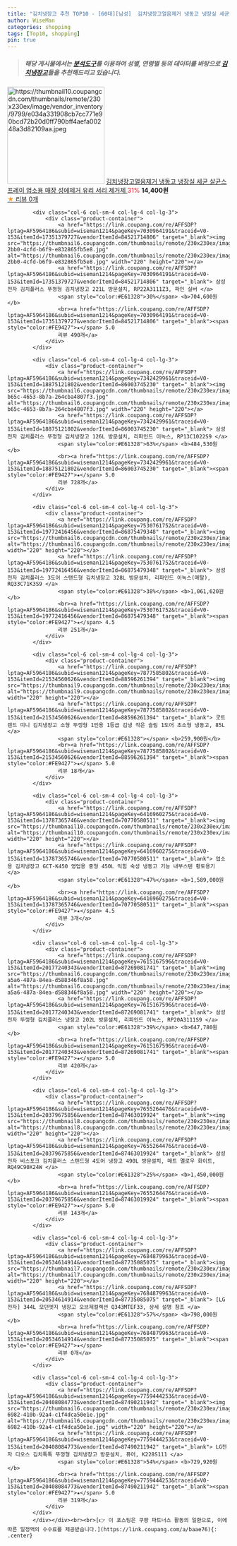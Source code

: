 ```yaml
---
title: "김치냉장고 추천 TOP10 - [60대][남성]  김치냉장고얼음제거 냉동고 냉장실 세균 살균스프레이 업소용 매장 성에제거 유리 서리 제거제 "
author: WiseMan
categories: shopping
tags: [Top10, shopping]
pin: true
---
```


> ##### 해당 게시물에서는 [**분석도구**](https://itemscout.io/)를 이용하여 **성별**, **연령별** 등의 데이터를 바탕으로 [**김치냉장고**](https://link.coupang.com/a/baae76)들을 추천해드리고 있습니다.
<div class="container"><div class="row">
            <div class="col-6 col-sm-4 col-lg-4 col-lg-3">
                <div class="product-container">
                    <a href="https://link.coupang.com/re/AFFSDP?lptag=AF5964186&subid=wiseman1214&pageKey=7109569664&traceid=V0-153&itemId=17769346060&vendorItemId=84933560569" target="_blank"><img src="https://thumbnail10.coupangcdn.com/thumbnails/remote/230x230ex/image/vendor_inventory/9799/e034a331908cb7cc771e90bcd72b20d0ff790bff4aefa00248a3d82109aa.jpeg" alt="https://thumbnail10.coupangcdn.com/thumbnails/remote/230x230ex/image/vendor_inventory/9799/e034a331908cb7cc771e90bcd72b20d0ff790bff4aefa00248a3d82109aa.jpeg" width="220" height="220"></a>
                    <a href="https://link.coupang.com/re/AFFSDP?lptag=AF5964186&subid=wiseman1214&pageKey=7109569664&traceid=V0-153&itemId=17769346060&vendorItemId=84933560569" target="_blank"> 김치냉장고얼음제거 냉동고 냉장실 세균 살균스프레이 업소용 매장 성에제거 유리 서리 제거제 </a>
                    <span style="color:#E61328">31%</span> <b>14,400원</b>
                    <br><a href="https://link.coupang.com/re/AFFSDP?lptag=AF5964186&subid=wiseman1214&pageKey=7109569664&traceid=V0-153&itemId=17769346060&vendorItemId=84933560569" target="_blank"><span style="color:#FE9427">★</span> 
                    리뷰 0개</a>
                </div>
            </div>
            
            <div class="col-6 col-sm-4 col-lg-4 col-lg-3">
                <div class="product-container">
                    <a href="https://link.coupang.com/re/AFFSDP?lptag=AF5964186&subid=wiseman1214&pageKey=7030964191&traceid=V0-153&itemId=17351379727&vendorItemId=84521714806" target="_blank"><img src="https://thumbnail6.coupangcdn.com/thumbnails/remote/230x230ex/image/retail/images/2022/12/29/16/2/3a24c6e0-2bb0-4cfd-b6f9-e832865fb5e8.jpg" alt="https://thumbnail6.coupangcdn.com/thumbnails/remote/230x230ex/image/retail/images/2022/12/29/16/2/3a24c6e0-2bb0-4cfd-b6f9-e832865fb5e8.jpg" width="220" height="220"></a>
                    <a href="https://link.coupang.com/re/AFFSDP?lptag=AF5964186&subid=wiseman1214&pageKey=7030964191&traceid=V0-153&itemId=17351379727&vendorItemId=84521714806" target="_blank"> 삼성전자 김치플러스 뚜껑형 김치냉장고 221L 방문설치, RP22A3111Z3, 파인 실버 </a>
                    <span style="color:#E61328">30%</span> <b>704,600원</b>
                    <br><a href="https://link.coupang.com/re/AFFSDP?lptag=AF5964186&subid=wiseman1214&pageKey=7030964191&traceid=V0-153&itemId=17351379727&vendorItemId=84521714806" target="_blank"><span style="color:#FE9427">★</span> 5.0
                    리뷰 490개</a>
                </div>
            </div>
            
            <div class="col-6 col-sm-4 col-lg-4 col-lg-3">
                <div class="product-container">
                    <a href="https://link.coupang.com/re/AFFSDP?lptag=AF5964186&subid=wiseman1214&pageKey=7342429961&traceid=V0-153&itemId=18875121802&vendorItemId=86003745230" target="_blank"><img src="https://thumbnail6.coupangcdn.com/thumbnails/remote/230x230ex/image/retail/images/2023/05/18/12/0/f68912e3-b65c-4653-8b7a-264cba4807f3.jpg" alt="https://thumbnail6.coupangcdn.com/thumbnails/remote/230x230ex/image/retail/images/2023/05/18/12/0/f68912e3-b65c-4653-8b7a-264cba4807f3.jpg" width="220" height="220"></a>
                    <a href="https://link.coupang.com/re/AFFSDP?lptag=AF5964186&subid=wiseman1214&pageKey=7342429961&traceid=V0-153&itemId=18875121802&vendorItemId=86003745230" target="_blank"> 삼성전자 김치플러스 뚜껑형 김치냉장고 126L 방문설치, 리파인드 이녹스, RP13C1022S9 </a>
                    <span style="color:#E61328">63%</span> <b>484,530원</b>
                    <br><a href="https://link.coupang.com/re/AFFSDP?lptag=AF5964186&subid=wiseman1214&pageKey=7342429961&traceid=V0-153&itemId=18875121802&vendorItemId=86003745230" target="_blank"><span style="color:#FE9427">★</span> 5.0
                    리뷰 728개</a>
                </div>
            </div>
            
            <div class="col-6 col-sm-4 col-lg-4 col-lg-3">
                <div class="product-container">
                    <a href="https://link.coupang.com/re/AFFSDP?lptag=AF5964186&subid=wiseman1214&pageKey=7530761752&traceid=V0-153&itemId=19772416456&vendorItemId=86875479348" target="_blank"><img src="https://thumbnail6.coupangcdn.com/thumbnails/remote/230x230ex/image/rs_quotation_api/g490yjgy/b78bde43b8dc42eabede40c122c643f4.jpg" alt="https://thumbnail6.coupangcdn.com/thumbnails/remote/230x230ex/image/rs_quotation_api/g490yjgy/b78bde43b8dc42eabede40c122c643f4.jpg" width="220" height="220"></a>
                    <a href="https://link.coupang.com/re/AFFSDP?lptag=AF5964186&subid=wiseman1214&pageKey=7530761752&traceid=V0-153&itemId=19772416456&vendorItemId=86875479348" target="_blank"> 삼성전자 김치플러스 3도어 스탠드형 김치냉장고 328L 방문설치, 리파인드 이녹스(메탈), RQ33C71K3S9 </a>
                    <span style="color:#E61328">38%</span> <b>1,061,620원</b>
                    <br><a href="https://link.coupang.com/re/AFFSDP?lptag=AF5964186&subid=wiseman1214&pageKey=7530761752&traceid=V0-153&itemId=19772416456&vendorItemId=86875479348" target="_blank"><span style="color:#FE9427">★</span> 4.5
                    리뷰 251개</a>
                </div>
            </div>
            
            <div class="col-6 col-sm-4 col-lg-4 col-lg-3">
                <div class="product-container">
                    <a href="https://link.coupang.com/re/AFFSDP?lptag=AF5964186&subid=wiseman1214&pageKey=7877585802&traceid=V0-153&itemId=21534560626&vendorItemId=88596261394" target="_blank"><img src="https://thumbnail9.coupangcdn.com/thumbnails/remote/230x230ex/image/vendor_inventory/e12b/303389d0ba501b4b9dedf1c22418134b811675dea6f9ae7d6ba60862e3ea.png" alt="https://thumbnail9.coupangcdn.com/thumbnails/remote/230x230ex/image/vendor_inventory/e12b/303389d0ba501b4b9dedf1c22418134b811675dea6f9ae7d6ba60862e3ea.png" width="220" height="220"></a>
                    <a href="https://link.coupang.com/re/AFFSDP?lptag=AF5964186&subid=wiseman1214&pageKey=7877585802&traceid=V0-153&itemId=21534560626&vendorItemId=88596261394" target="_blank"> 굿트렌드 미니 김치냉장고 소형 뚜껑형 1인용 1등급 김냉 작은 슬림 1도어 초소형 냉동고, 85L </a>
                    <span style="color:#E61328"></span> <b>259,900원</b>
                    <br><a href="https://link.coupang.com/re/AFFSDP?lptag=AF5964186&subid=wiseman1214&pageKey=7877585802&traceid=V0-153&itemId=21534560626&vendorItemId=88596261394" target="_blank"><span style="color:#FE9427">★</span> 5.0
                    리뷰 18개</a>
                </div>
            </div>
            
            <div class="col-6 col-sm-4 col-lg-4 col-lg-3">
                <div class="product-container">
                    <a href="https://link.coupang.com/re/AFFSDP?lptag=AF5964186&subid=wiseman1214&pageKey=6416960275&traceid=V0-153&itemId=13787365746&vendorItemId=70770580511" target="_blank"><img src="https://thumbnail10.coupangcdn.com/thumbnails/remote/230x230ex/image/vendor_inventory/2145/60c3085f5fea4fa8f5fd1d3fed4cc15bc6475bc1ec40d76bcad0ca8bec43.jpg" alt="https://thumbnail10.coupangcdn.com/thumbnails/remote/230x230ex/image/vendor_inventory/2145/60c3085f5fea4fa8f5fd1d3fed4cc15bc6475bc1ec40d76bcad0ca8bec43.jpg" width="220" height="220"></a>
                    <a href="https://link.coupang.com/re/AFFSDP?lptag=AF5964186&subid=wiseman1214&pageKey=6416960275&traceid=V0-153&itemId=13787365746&vendorItemId=70770580511" target="_blank"> 업소용 김치냉장고 GCT-K450 영업용 중형 450L 익힘 숙성 냉동고 기능 내부스텐 황토용기 </a>
                    <span style="color:#E61328">47%</span> <b>1,589,000원</b>
                    <br><a href="https://link.coupang.com/re/AFFSDP?lptag=AF5964186&subid=wiseman1214&pageKey=6416960275&traceid=V0-153&itemId=13787365746&vendorItemId=70770580511" target="_blank"><span style="color:#FE9427">★</span> 4.5
                    리뷰 3개</a>
                </div>
            </div>
            
            <div class="col-6 col-sm-4 col-lg-4 col-lg-3">
                <div class="product-container">
                    <a href="https://link.coupang.com/re/AFFSDP?lptag=AF5964186&subid=wiseman1214&pageKey=7615167596&traceid=V0-153&itemId=20177240343&vendorItemId=87269081741" target="_blank"><img src="https://thumbnail6.coupangcdn.com/thumbnails/remote/230x230ex/image/retail/images/2023/09/22/16/0/1d4a6a5e-a5a6-487a-84ea-d588346f8a58.jpg" alt="https://thumbnail6.coupangcdn.com/thumbnails/remote/230x230ex/image/retail/images/2023/09/22/16/0/1d4a6a5e-a5a6-487a-84ea-d588346f8a58.jpg" width="220" height="220"></a>
                    <a href="https://link.coupang.com/re/AFFSDP?lptag=AF5964186&subid=wiseman1214&pageKey=7615167596&traceid=V0-153&itemId=20177240343&vendorItemId=87269081741" target="_blank"> 삼성전자 뚜껑형 김치플러스 냉장고 202L 방문설치, 리파인드 이녹스, RP20A3111S9 </a>
                    <span style="color:#E61328">39%</span> <b>647,780원</b>
                    <br><a href="https://link.coupang.com/re/AFFSDP?lptag=AF5964186&subid=wiseman1214&pageKey=7615167596&traceid=V0-153&itemId=20177240343&vendorItemId=87269081741" target="_blank"><span style="color:#FE9427">★</span> 5.0
                    리뷰 420개</a>
                </div>
            </div>
            
            <div class="col-6 col-sm-4 col-lg-4 col-lg-3">
                <div class="product-container">
                    <a href="https://link.coupang.com/re/AFFSDP?lptag=AF5964186&subid=wiseman1214&pageKey=7655264476&traceid=V0-153&itemId=20379675856&vendorItemId=87463019924" target="_blank"><img src="https://thumbnail8.coupangcdn.com/thumbnails/remote/230x230ex/image/rs_quotation_api/htljoaai/c4ddb7d100a44ce685ee91d69f9ee634.jpg" alt="https://thumbnail8.coupangcdn.com/thumbnails/remote/230x230ex/image/rs_quotation_api/htljoaai/c4ddb7d100a44ce685ee91d69f9ee634.jpg" width="220" height="220"></a>
                    <a href="https://link.coupang.com/re/AFFSDP?lptag=AF5964186&subid=wiseman1214&pageKey=7655264476&traceid=V0-153&itemId=20379675856&vendorItemId=87463019924" target="_blank"> 삼성전자 비스포크 김치플러스 스탠드형 4도어 냉장고 490L 방문설치, 매트 멜로우 화이트, RQ49C90X24W </a>
                    <span style="color:#E61328">25%</span> <b>1,450,000원</b>
                    <br><a href="https://link.coupang.com/re/AFFSDP?lptag=AF5964186&subid=wiseman1214&pageKey=7655264476&traceid=V0-153&itemId=20379675856&vendorItemId=87463019924" target="_blank"><span style="color:#FE9427">★</span> 5.0
                    리뷰 143개</a>
                </div>
            </div>
            
            <div class="col-6 col-sm-4 col-lg-4 col-lg-3">
                <div class="product-container">
                    <a href="https://link.coupang.com/re/AFFSDP?lptag=AF5964186&subid=wiseman1214&pageKey=7684879963&traceid=V0-153&itemId=20534614914&vendorItemId=87735085075" target="_blank"><img src="https://thumbnail7.coupangcdn.com/thumbnails/remote/230x230ex/image/vendor_inventory/278a/5f95d5374e979aac9a0e3a04446400e7c3cff5c1f81576536859e08ecc08.jpg" alt="https://thumbnail7.coupangcdn.com/thumbnails/remote/230x230ex/image/vendor_inventory/278a/5f95d5374e979aac9a0e3a04446400e7c3cff5c1f81576536859e08ecc08.jpg" width="220" height="220"></a>
                    <a href="https://link.coupang.com/re/AFFSDP?lptag=AF5964186&subid=wiseman1214&pageKey=7684879963&traceid=V0-153&itemId=20534614914&vendorItemId=87735085075" target="_blank"> [LG전자] 344L 모던엣지 냉장고 오브제컬렉션 Q343MTEF33, 상세 설명 참조 </a>
                    <span style="color:#E61328">57%</span> <b>798,000원</b>
                    <br><a href="https://link.coupang.com/re/AFFSDP?lptag=AF5964186&subid=wiseman1214&pageKey=7684879963&traceid=V0-153&itemId=20534614914&vendorItemId=87735085075" target="_blank"><span style="color:#FE9427">★</span> 
                    리뷰 0개</a>
                </div>
            </div>
            
            <div class="col-6 col-sm-4 col-lg-4 col-lg-3">
                <div class="product-container">
                    <a href="https://link.coupang.com/re/AFFSDP?lptag=AF5964186&subid=wiseman1214&pageKey=7759444253&traceid=V0-153&itemId=20408084773&vendorItemId=87490211942" target="_blank"><img src="https://thumbnail6.coupangcdn.com/thumbnails/remote/230x230ex/image/retail/images/2023/10/18/15/7/a72b1a24-6982-410b-92a4-c1f4dca50e1e.jpg" alt="https://thumbnail6.coupangcdn.com/thumbnails/remote/230x230ex/image/retail/images/2023/10/18/15/7/a72b1a24-6982-410b-92a4-c1f4dca50e1e.jpg" width="220" height="220"></a>
                    <a href="https://link.coupang.com/re/AFFSDP?lptag=AF5964186&subid=wiseman1214&pageKey=7759444253&traceid=V0-153&itemId=20408084773&vendorItemId=87490211942" target="_blank"> LG전자 디오스 김치톡톡 뚜껑형 김치냉장고 방문설치, 퓨어, K228S111 </a>
                    <span style="color:#E61328">54%</span> <b>729,920원</b>
                    <br><a href="https://link.coupang.com/re/AFFSDP?lptag=AF5964186&subid=wiseman1214&pageKey=7759444253&traceid=V0-153&itemId=20408084773&vendorItemId=87490211942" target="_blank"><span style="color:#FE9427">★</span> 5.0
                    리뷰 319개</a>
                </div>
            </div>
            </div></div><br><br>[👉 이 포스팅은 쿠팡 파트너스 활동의 일환으로, 이에 따른 일정액의 수수료를 제공받습니다.](https://link.coupang.com/a/baae76){: .center}